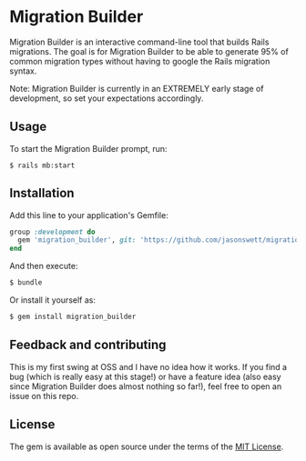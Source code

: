 # Migration Builder
Migration Builder is an interactive command-line tool that builds Rails migrations. The goal is for Migration Builder to be able to generate 95% of common migration types without having to google the Rails migration syntax.

Note: Migration Builder is currently in an EXTREMELY early stage of development, so set your expectations accordingly.

## Usage
To start the Migration Builder prompt, run:

```
$ rails mb:start
```

## Installation
Add this line to your application's Gemfile:

```ruby
group :development do
  gem 'migration_builder', git: 'https://github.com/jasonswett/migration_builder'
end
```

And then execute:
```bash
$ bundle
```

Or install it yourself as:
```bash
$ gem install migration_builder
```

## Feedback and contributing
This is my first swing at OSS and I have no idea how it works. If you find a bug (which is really easy at this stage!) or have a feature idea (also easy since Migration Builder does almost nothing so far!), feel free to open an issue on this repo.

## License
The gem is available as open source under the terms of the [MIT License](https://opensource.org/licenses/MIT).
